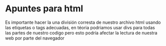 # Apuntes para html
Es importante hacer la una división corresta de nuestro archivo html usando las etiquetas o tags adecuadas, en téoria podriamos usar divs para todas las partes de nuestro codigo pero esto podría afectar la lectura de nuestra web por parte del navegador
